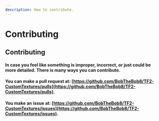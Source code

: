 ```yaml
---
description: How to contribute.
---
```


# Contributing

## Contributing

#### In case you feel like something is improper, incorrect, or just could be more detailed. There is many ways you can contribute.&#x20;

#### You can make a pull request at:  [https://github.com/BobTheBob8/TF2-CustomTextures/pulls](https://github.com/BobTheBob8/TF2-CustomTextures/pulls).

#### You make an issue at: [https://github.com/BobTheBob8/TF2-CustomTextures/issues](https://github.com/BobTheBob8/TF2-CustomTextures/issues).

